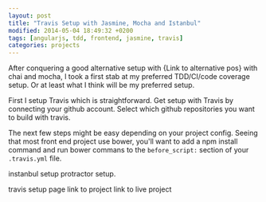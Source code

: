 ```yaml
---
layout: post
title: "Travis Setup with Jasmine, Mocha and Istanbul"
modified: 2014-05-04 18:49:32 +0200
tags: [angularjs, tdd, frontend, jasmine, travis]
categories: projects
---
```


After conquering a good alternative setup with {Link to alternative pos} with chai and mocha, I took a first stab at my preferred TDD/CI/code coverage setup. Or at least what I think will be my preferred setup.

First I setup Travis which is straightforward. Get setup with Travis by connecting your github account. Select which github repositories you want to build with travis.  

The next few steps might be easy depending on your project config. Seeing that most front end project use bower, you'll want to add a npm install command and  run bower commans to the <code>before_script:</code> section of your <code>.travis.yml</code> file. 


instanbul setup
protractor setup. 

travis setup page
link to project
link to live project